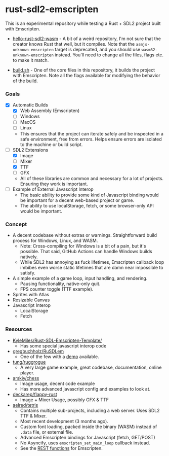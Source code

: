 # rust-sdl2-emscripten

This is an experimental repository while testing a Rust + SDL2 project built with Emscripten.

- [hello-rust-sdl2-wasm](https://github.com/awwsmm/hello-rust-sdl2-wasm) - A bit of a weird repository, I'm not sure that the creator knows Rust that well, but it compiles. Note that the `asmjs-unknown-emscripten` target is deprecated, and you should use `wasm32-unknown-emscripten` instead. You'll need to change all the files, flags etc. to make it match.

- [build.sh](./scripts/build.sh) - One of the core files in this repository, it builds the project with Emscripten. Note all the flags available for modifying the behavior of the build.

### Goals

- [X] Automatic Builds
  - [X] Web Assembly (Emscripten)
  - [ ] Windows
  - [ ] MacOS
  - [ ] Linux
  - This ensures that the project can iterate safely and be inspected in a safe environment, free from errors. Helps ensure errors are isolated to the machine or build script.
- [ ] SDL2 Extensions
  - [X] Image
  - [ ] Mixer
  - [X] TTF
  - [ ] GFX
  - All of these libraries are common and necessary for a lot of projects. Ensuring they work is important.
- [ ] Example of External Javascript Interop
  - The basic ability to provide some kind of Javascript binding would be important for a decent web-based project or game.
  - The ability to use localStorage, fetch, or some browser-only API would be important.

### Concept

- A decent codebase without extras or warnings. Straightforward build process for Windows, Linux, and WASM.
  - Note: Cross-compiling for Windows is a bit of a pain, but it's possible. That said, GitHub Actions can handle Windows builds natively.
  - While SDL2 has annoying as fuck lifetimes, Emscripten callback loop imbibes even worse static lifetimes that are damn near impossible to satisfy.
- A simple example of a game loop, input handling, and rendering.
  - Pausing functionality, native-only quit.
  - FPS counter toggle (TTF example).
- Sprites with Atlas
- Resizable Canvas
- Javascript Interop
  - LocalStorage
  - Fetch

### Resources

- [KyleMiles/Rust-SDL-Emscripten-Template/](https://github.com/KyleMiles/Rust-SDL-Emscripten-Template/)
  - Has some special javascript interop code
- [gregbuchholz/RuSDLem](https://github.com/gregbuchholz/RuSDLem)
  - One of the few with a [demo](https://gregbuchholz.github.io/) available.
- [tung/ruggrogue](https://github.com/tung/ruggrogue/)
  - A very large game example, great codebase, documentation, online player.
- [arskiy/chess](https://github.com/arskiy/chess/)
  - Image usage, decent code example
  - Has more advanced javascript config and examples to look at.
- [deckarep/flappy-rust](https://github.com/deckarep/flappy-rust/)
  - Image + Mixer Usage, possibly GFX & TTF
- [aelred/tetris](https://github.com/aelred/tetris)
  - Contains multiple sub-projects, including a web server. Uses SDL2 TTF & Mixer.
  - Most recent development (3 months ago).
  - Custom font loading, packed inside the binary (WASM) instead of `.data` file, or external file.
  - Advanced Emscripten bindings for Javascript (fetch, GET/POST)
  - No Asyncify, uses `emscripten_set_main_loop` callback instead.
  - See the [REST functions](https://github.com/aelred/tetris/blob/master/tetris/src/rest.rs#L99) for Emscripten.